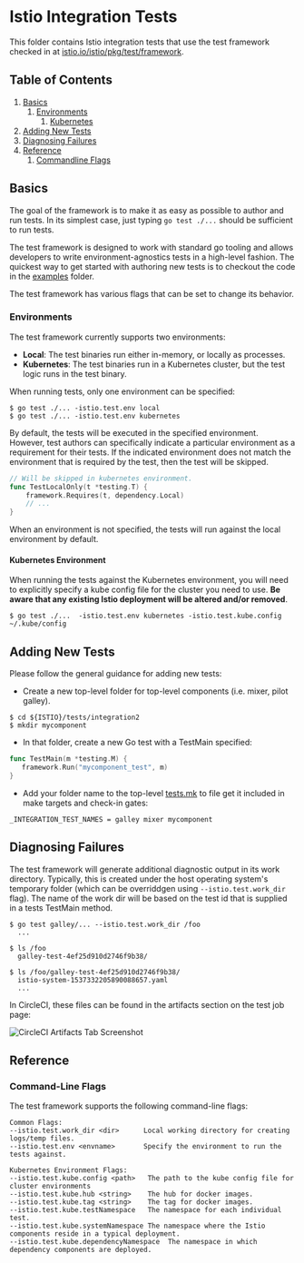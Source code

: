# Istio Integration Tests

This folder contains Istio integration tests that use the test framework checked in at 
[istio.io/istio/pkg/test/framework](https://github.com/istio/istio/tree/master/pkg/test/framework).

## Table of Contents
1. [Basics](#basics)
    1. [Environments](#environments)
        1. [Kubernetes](#kubernetes-environment)
3. [Adding New Tests](#adding-new-tests)
4. [Diagnosing Failures](#diagnosing-failures)
5. [Reference](#reference)
    1. [Commandline Flags](#command-line-flags)


## Basics

The goal of the framework is to make it as easy as possible to author and run tests. In its simplest
case, just typing ```go test ./...``` should be sufficient to run tests.

The test framework is designed to work with standard go tooling and allows developers
to write environment-agnostics tests in a high-level fashion. The quickest way to get started with authoring
new tests is to checkout the code in the
[examples](https://github.com/istio/istio/tree/master/tests/integration2/examples) folder.

The test framework has various flags that can be set to change its behavior.

 
### Environments

The test framework currently supports two environments:
 
  * **Local**: The test binaries run either in-memory, or locally as processes.
  * **Kubernetes**: The test binaries run in a Kubernetes cluster, but the test logic runs in the test binary.
  
When running tests, only one environment can be specified:

```console
$ go test ./... -istio.test.env local
$ go test ./... -istio.test.env kubernetes
```

By default, the tests will be executed in the
specified environment. However, test authors can specifically indicate a particular environment as
a requirement for their tests. If the indicated environment does not match the environment that is required
by the test, then the test will be skipped.

```go
// Will be skipped in kubernetes environment.
func TestLocalOnly(t *testing.T) {
	framework.Requires(t, dependency.Local)
	// ...
}
```

When an environment is not specified, the tests will run against the local environment by default.

#### Kubernetes Environment

When running the tests against the Kubernetes environment, you will need to explicitly specify a kube config
file for the cluster you need to use. **Be aware that any existing Istio deployment will be altered and/or
removed**.

```console
$ go test ./...  -istio.test.env kubernetes -istio.test.kube.config ~/.kube/config
```



## Adding New Tests

Please follow the general guidance for adding new tests:

 * Create a new top-level folder for top-level components (i.e. mixer, pilot galley).

```console 
$ cd ${ISTIO}/tests/integration2
$ mkdir mycomponent
```

 * In that folder, create a new Go test with a TestMain specified:
 
 ```go
func TestMain(m *testing.M) {
	framework.Run("mycomponent_test", m)
}
 ```
 
  * Add your folder name to the top-level 
  [tests.mk](https://github.com/istio/istio/tree/master/tests/integration2/tests.mk) to file get it included 
  in make targets and check-in gates:
  
```make
_INTEGRATION_TEST_NAMES = galley mixer mycomponent
``` 


## Diagnosing Failures

The test framework will generate additional diagnostic output in its work directory. Typically, this is 
created under the host operating system's temporary folder (which can be overriddgen using 
```--istio.test.work_dir``` flag). The name of the work dir will be based on the test id that is supplied in
a tests TestMain method.

```console
$ go test galley/... --istio.test.work_dir /foo
  ...

$ ls /foo
  galley-test-4ef25d910d2746f9b38/
  
$ ls /foo/galley-test-4ef25d910d2746f9b38/
  istio-system-1537332205890088657.yaml
  ...
```

In CircleCI, these files can be found in the artifacts section on the test job page:

![CircleCI Artifacts Tab Screenshot](https://circleci.com/docs/assets/img/docs/artifacts.png)



## Reference


### Command-Line Flags

The test framework supports the following command-line flags:

```
Common Flags:
--istio.test.work_dir <dir>      Local working directory for creating logs/temp files.
--istio.test.env <envname>       Specify the environment to run the tests against.

Kubernetes Environment Flags:
--istio.test.kube.config <path>   The path to the kube config file for cluster environments
--istio.test.kube.hub <string>    The hub for docker images.
--istio.test.kube.tag <string>    The tag for docker images.
--istio.test.kube.testNamespace   The namespace for each individual test. 
--istio.test.kube.systemNamespace The namespace where the Istio components reside in a typical deployment.
--istio.test.kube.dependencyNamespace  The namespace in which dependency components are deployed.    
```